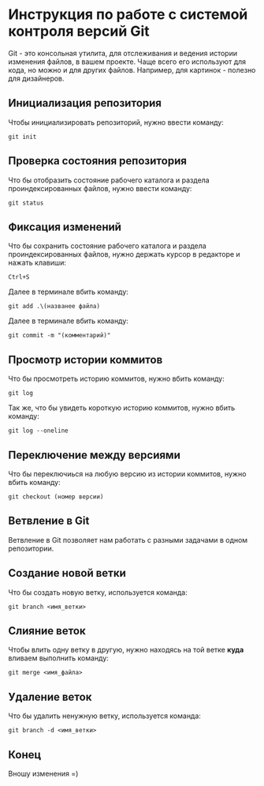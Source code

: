 # **Инструкция по работе с системой контроля версий Git**

Git - это консольная утилита, для отслеживания и ведения истории изменения файлов, в вашем проекте. Чаще всего его используют для кода, но можно и для других файлов. Например, для картинок - полезно для дизайнеров.

## Инициализация репозитория

Чтобы инициализировать репозиторий, нужно ввести команду:

    git init

## Проверка состояния репозитория

Что бы отобразить состояние рабочего каталога и раздела проиндексированных файлов, нужно ввести команду:

    git status


## Фиксация изменений

Что бы сохранить состояние рабочего каталога и раздела проиндексированных файлов, нужно держать курсор в редакторе и нажать клавиши:

    Ctrl+S

Далее в терминале вбить команду:

    git add .\(названее файла)

Далее в терминале вбить команду:

    git commit -m "(комментарий)"

## Просмотр истории коммитов

Что бы просмотреть историю коммитов, нужно вбить команду:

    git log

Так же, что бы увидеть короткую историю коммитов, нужно вбить команду:

    git log --oneline

## Переключение между версиями

Что бы переключиься на любую версию из истории коммитов, нужно вбить команду:

    git checkout (номер версии)

## Ветвление в Git

Ветвление в Git позволяет нам работать с разными задачами в одном репозитории.

## Создание новой ветки

Что бы создать новую ветку, используется команда:

    git branch <имя_ветки>

## Слияние веток

Чтобы влить одну ветку в другую, нужно находясь на той ветке **куда** вливаем выполнить команду:

    git merge <имя_файла>

## Удаление веток

Что бы удалить ненужную ветку, используется команда:

    git branch -d <имя_ветки>

## Конец

Вношу изменения =)